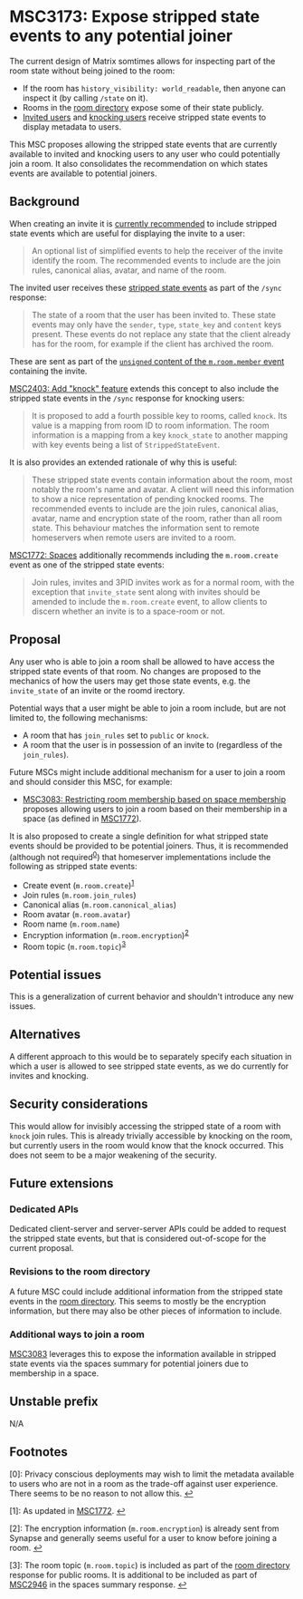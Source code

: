 # MSC3173: Expose stripped state events to any potential joiner

The current design of Matrix somtimes allows for inspecting part of the room state
without being joined to the room:

* If the room has `history_visibility: world_readable`, then anyone can inspect
  it (by calling `/state` on it).
* Rooms in the [room directory](https://matrix.org/docs/spec/client_server/latest#get-matrix-client-r0-publicrooms)
  expose some of their state publicly.
* [Invited users](https://matrix.org/docs/spec/server_server/r0.1.4#put-matrix-federation-v2-invite-roomid-eventid)
  and [knocking users](https://github.com/matrix-org/matrix-doc/pull/2403)
  receive stripped state events to display metadata to users.

This MSC proposes allowing the stripped state events that are currently available
to invited and knocking users to any user who could potentially join a room. It
also consolidates the recommendation on which states events are available to
potential joiners.

## Background

When creating an invite it is [currently recommended](https://matrix.org/docs/spec/server_server/r0.1.4#put-matrix-federation-v2-invite-roomid-eventid)
to include stripped state events which are useful for displaying the invite to a user:

> An optional list of simplified events to help the receiver of the invite identify
> the room. The recommended events to include are the join rules, canonical alias,
> avatar, and name of the room.

The invited user receives these [stripped state events](https://spec.matrix.org/unstable/client-server-api/#get_matrixclientr0sync)
as part of the `/sync` response:

> The state of a room that the user has been invited to. These state events may
> only have the `sender`, `type`, `state_key` and `content` keys present. These
> events do not replace any state that the client already has for the room, for
> example if the client has archived the room.

These are sent as part of the [`unsigned` content of the `m.room.member` event](https://spec.matrix.org/unstable/client-server-api/#mroommember)
containing the invite.

[MSC2403: Add "knock" feature](https://github.com/matrix-org/matrix-doc/pull/2403)
extends this concept to also include the stripped state events in the `/sync` response
for knocking users:

> It is proposed to add a fourth possible key to rooms, called `knock`. Its value
> is a mapping from room ID to room information. The room information is a mapping
> from a key `knock_state` to another mapping with key events being a list of
> `StrippedStateEvent`.

It is also provides an extended rationale of why this is useful:

> These stripped state events contain information about the room, most notably the
> room's name and avatar. A client will need this information to show a nice
> representation of pending knocked rooms. The recommended events to include are the
> join rules, canonical alias, avatar, name and encryption state of the room, rather
> than all room state. This behaviour matches the information sent to remote
> homeservers when remote users are invited to a room.

[MSC1772: Spaces](https://github.com/matrix-org/matrix-doc/pull/1772) additionally
recommends including the `m.room.create` event as one of the stripped state events:

> Join rules, invites and 3PID invites work as for a normal room, with the exception
> that `invite_state` sent along with invites should be amended to include the
> `m.room.create` event, to allow clients to discern whether an invite is to a
> space-room or not.

## Proposal

Any user who is able to join a room shall be allowed to have access the stripped
state events of that room. No changes are proposed to the mechanics of how the
users may get those state events, e.g. the `invite_state` of an invite or the
roomd irectory.

Potential ways that a user might be able to join a room include, but are not
limited to, the following mechanisms:

* A room that has `join_rules` set to `public` or `knock`.
* A room that the user is in possession of an invite to (regardless of the `join_rules`).

Future MSCs might include additional mechanism for a user to join a room and
should consider this MSC, for example:

* [MSC3083: Restricting room membership based on space membership](https://github.com/matrix-org/matrix-doc/pull/3083)
  proposes allowing users to join a room based on their membership in a space (as defined in
  [MSC1772](https://github.com/matrix-org/matrix-doc/pull/1772)).

It is also proposed to create a single definition for what stripped state events
should be provided to be potential joiners. Thus, it is recommended (although not
required<sup id="a0">[0](#f0)</sup>) that homeserver implementations include the
following as stripped state events:

* Create event (`m.room.create`)<sup id="a1">[1](#f1)</sup>
* Join rules (`m.room.join_rules`)
* Canonical alias (`m.room.canonical_alias`)
* Room avatar (`m.room.avatar`)
* Room name (`m.room.name`)
* Encryption information (`m.room.encryption`)<sup id="a2">[2](#f2)</sup>
* Room topic (`m.room.topic`)<sup id="a3">[3](#f3)</sup>

## Potential issues

This is a generalization of current behavior and shouldn't introduce any new issues.

## Alternatives

A different approach to this would be to separately specify each situation in which
a user is allowed to see stripped state events, as we do currently for invites and
knocking.

## Security considerations

This would allow for invisibly accessing the stripped state of a room with `knock`
join rules. This is already trivially accessible by knocking on the room, but
currently users in the room would know that the knock occurred. This does not
seem to be a major weakening of the security.

## Future extensions

### Dedicated APIs

Dedicated client-server and server-server APIs could be added to request the
stripped state events, but that is considered out-of-scope for the current
proposal.

### Revisions to the room directory

A future MSC could include additional information from the stripped state events
in the [room directory](https://matrix.org/docs/spec/client_server/latest#get-matrix-client-r0-publicrooms).
This seems to mostly be the encryption information, but there may also be other
pieces of information to include.

### Additional ways to join a room

[MSC3083](https://github.com/matrix-org/matrix-doc/pull/3083) leverages this to
expose the information available in stripped state events via the spaces summary
for potential joiners due to membership in a space.

## Unstable prefix

N/A

## Footnotes

<a id="f0"/>[0]: Privacy conscious deployments may wish to limit the metadata
available to users who are not in a room as the trade-off against user experience.
There seems to be no reason to not allow this. [↩](#a0)

<a id="f1"/>[1]: As updated in [MSC1772](https://github.com/matrix-org/matrix-doc/pull/1772). [↩](#a1)

<a id="f2"/>[2]: The encryption information (`m.room.encryption`) is already sent
from Synapse and generally seems useful for  a user to know before joining a room.
[↩](#a2)

<a id="f3"/>[3]: The room topic (`m.room.topic`) is included as part of the
[room directory](https://matrix.org/docs/spec/client_server/latest#get-matrix-client-r0-publicrooms)
response for public rooms. It is additional to be included as part of [MSC2946](https://github.com/matrix-org/matrix-doc/pull/2946)
in the spaces summary response. [↩](#a3)
